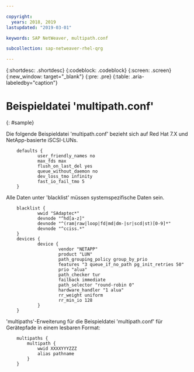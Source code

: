 ```yaml
---

copyright:
  years: 2018, 2019
lastupdated: "2019-03-01"

keywords: SAP NetWeaver, multipath.conf

subcollection: sap-netweaver-rhel-qrg

---
```


{:shortdesc: .shortdesc}
{:codeblock: .codeblock}
{:screen: .screen}
{:new_window: target="_blank"}
{:pre: .pre}
{:table: .aria-labeledby="caption"}

# Beispieldatei 'multipath.conf'
{: #sample}

Die folgende Beispieldatei 'multipath.conf' bezieht sich auf Red Hat 7.X und NetApp-basierte iSCSI-LUNs.
```
	defaults {
	        user_friendly_names no
	        max_fds max
	        flush_on_last_del yes
	        queue_without_daemon no
	        dev_loss_tmo infinity
	        fast_io_fail_tmo 5
	}
```
Alle Daten unter 'blacklist' müssen systemspezifische Daten sein.
```
	blacklist {
	        wwid "SAdaptec*"
	        devnode "^hd[a-z]"
	        devnode "^(ram|raw|loop|fd|md|dm-|sr|scd|st)[0-9]*"
	        devnode "^cciss.*"
	}
	devices {
	        device {
	                vendor "NETAPP"
	                product "LUN"
	                path_grouping_policy group_by_prio
	                features "3 queue_if_no_path pg_init_retries 50"
	                prio "alua"
	                path_checker tur
	                failback immediate
	                path_selector "round-robin 0"
	                hardware_handler "1 alua"
	                rr_weight uniform
	                rr_min_io 128
	        }
	}
```

'multipaths'-Erweiterung für die Beispieldatei 'multipath.conf' für Gerätepfade in einem lesbaren Format:
```
	multipaths {
		multipath {
			wwid XXXXYYYZZZ
			alias pathname
		}
	}
```
